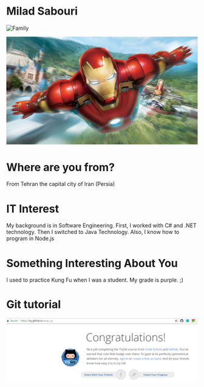 # Milad Sabouri
![Family](images/family.jpg "Family")

![Interest](images/im.jpg "Iron Man")

# Where are you from?

From Tehran the capital city of Iran (Persia)

# IT Interest

My background is in Software Engineering. First, I worked with C# and .NET technology. Then I switched to Java Technology. Also, I know how to program in Node.js 

# Something Interesting About You

I used to practice Kung Fu when I was a student. My grade is purple. ;)

# Git tutorial

![Git Tutorial](images/GitBadge.png "Result")